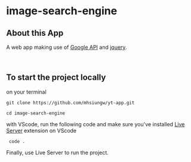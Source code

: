 # image-search-engine

## About this App

A web app making use of [Google API](https://developers.google.com/custom-search/v1/introduction) and [jquery](https://jquery.com).

<br />

## To start the project locally

on your terminal

```
git clone https://github.com/mhsiungw/yt-app.git
```

```
cd image-search-engine
```

with VScode, run the following code and make sure you've installed [Live Server](https://marketplace.visualstudio.com/items?itemName=ritwickdey.LiveServer) extension on VScode

```
 code .
```

Finally, use Live Server to run the project.
